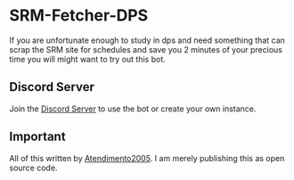# SRM-Fetcher-DPS
If you are unfortunate enough to study in dps and need something that can scrap the SRM site for schedules and save you 2 minutes of your precious time you will might want to try out this bot. 

## Discord Server
Join the [Discord Server](https://discord.gg/uBGJg4ptjB) to use the bot or create your own instance.  
## Important
All of this written by [Atendimento2005](https://github.com/Atendimento2005). I am merely publishing this as open source code.
